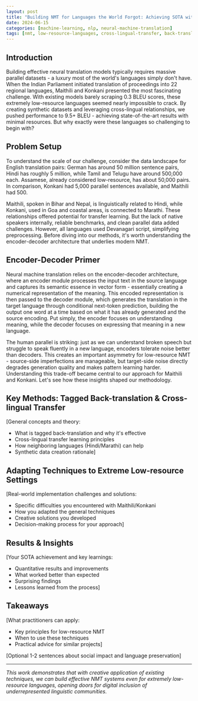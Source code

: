 ```yaml
---
layout: post
title: "Building NMT for Languages the World Forgot: Achieving SOTA with Maithili and Konkani"
date: 2024-06-15
categories: [machine-learning, nlp, neural-machine-translation]
tags: [nmt, low-resource-languages, cross-lingual-transfer, back-translation, maithili, konkani]
---
```


## Introduction

Building effective neural translation models typically requires massive parallel datasets - a luxury most of the world's languages simply don't have. When the Indian Parliament initiated translation of proceedings into 22 regional languages, Maithili and Konkani presented the most fascinating challenge. With existing models barely scraping 0.3 BLEU scores, these extremely low-resource languages seemed nearly impossible to crack. By creating synthetic datasets and leveraging cross-lingual relationships, we pushed performance to 9.5+ BLEU - achieving state-of-the-art results with minimal resources. But why exactly were these languages so challenging to begin with?

## Problem Setup

To understand the scale of our challenge, consider the data landscape for English translation pairs: German has around 50 million sentence pairs, Hindi has roughly 5 million, while Tamil and Telugu have around 500,000 each. Assamese, already considered low-resource, has about 50,000 pairs. In comparison, Konkani had 5,000 parallel sentences available, and Maithili had 500.

Maithili, spoken in Bihar and Nepal, is linguistically related to Hindi, while Konkani, used in Goa and coastal areas, is connected to Marathi. These relationships offered potential for transfer learning. But the lack of native speakers internally, reliable benchmarks, and clean parallel data added challenges. However, all languages used Devanagari script, simplifying preprocessing. Before diving into our methods, it's worth understanding the encoder-decoder architecture that underlies modern NMT.

## Encoder-Decoder Primer

Neural machine translation relies on the encoder-decoder architecture, where an encoder module processes the input text in the source language and captures its semantic essence in vector form - essentially creating a numerical representation of the meaning. This encoded representation is then passed to the decoder module, which generates the translation in the target language through conditional next-token prediction, building the output one word at a time based on what it has already generated and the source encoding. Put simply, the encoder focuses on understanding meaning, while the decoder focuses on expressing that meaning in a new language.

The human parallel is striking: just as we can understand broken speech but struggle to speak fluently in a new language, encoders tolerate noise better than decoders. This creates an important asymmetry for low-resource NMT - source-side imperfections are manageable, but target-side noise directly degrades generation quality and makes pattern learning harder. Understanding this trade-off became central to our approach for Maithili and Konkani. Let's see how these insights shaped our methodology.

## Key Methods: Tagged Back-translation & Cross-lingual Transfer

[General concepts and theory:
- What is tagged back-translation and why it's effective
- Cross-lingual transfer learning principles
- How neighboring languages (Hindi/Marathi) can help
- Synthetic data creation rationale]

## Adapting Techniques to Extreme Low-resource Settings

[Real-world implementation challenges and solutions:
- Specific difficulties you encountered with Maithili/Konkani
- How you adapted the general techniques
- Creative solutions you developed
- Decision-making process for your approach]

## Results & Insights

[Your SOTA achievement and key learnings:
- Quantitative results and improvements
- What worked better than expected
- Surprising findings
- Lessons learned from the process]

## Takeaways

[What practitioners can apply:
- Key principles for low-resource NMT
- When to use these techniques
- Practical advice for similar projects]

[Optional 1-2 sentences about social impact and language preservation]

---

*This work demonstrates that with creative application of existing techniques, we can build effective NMT systems even for extremely low-resource languages, opening doors for digital inclusion of underrepresented linguistic communities.*